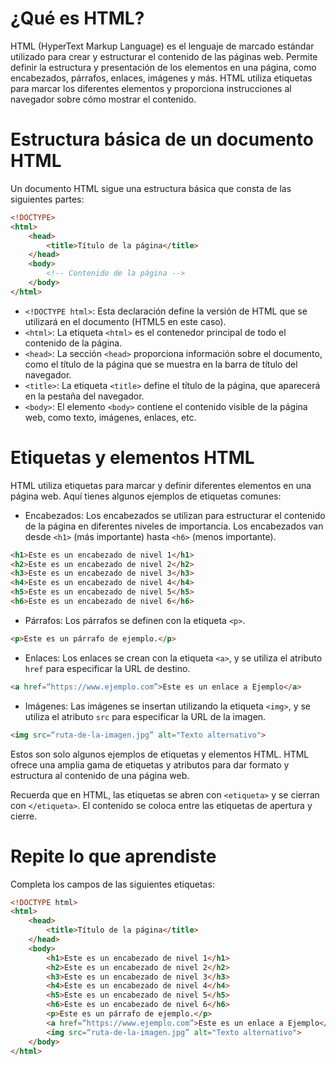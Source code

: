 # ¿Qué es HTML?

HTML (HyperText Markup Language) es el lenguaje de marcado estándar utilizado para crear y estructurar el contenido de las páginas web. Permite definir la estructura y presentación de los elementos en una página, como encabezados, párrafos, enlaces, imágenes y más. HTML utiliza etiquetas para marcar los diferentes elementos y proporciona instrucciones al navegador sobre cómo mostrar el contenido.

# Estructura básica de un documento HTML

Un documento HTML sigue una estructura básica que consta de las siguientes partes:
```html
<!DOCTYPE>
<html>
    <head>
        <title>Título de la página</title>
    </head>
    <body>
        <!-- Contenido de la página -->
    </body>
</html>
```
- `<!DOCTYPE html>`: Esta declaración define la versión de HTML que se utilizará en el documento (HTML5 en este caso).
- `<html>`: La etiqueta `<html>` es el contenedor principal de todo el contenido de la página.
- `<head>`: La sección `<head>` proporciona información sobre el documento, como el título de la página que se muestra en la barra de título del navegador.
- `<title>`: La etiqueta `<title>` define el título de la página, que aparecerá en la pestaña del navegador.
- `<body>`: El elemento `<body>` contiene el contenido visible de la página web, como texto, imágenes, enlaces, etc.

# Etiquetas y elementos HTML

HTML utiliza etiquetas para marcar y definir diferentes elementos en una página web. Aquí tienes algunos ejemplos de etiquetas comunes:
- Encabezados: Los encabezados se utilizan para estructurar el contenido de la página en diferentes niveles de importancia. Los encabezados van desde `<h1>` (más importante) hasta `<h6>` (menos importante).
```html
<h1>Este es un encabezado de nivel 1</h1>
<h2>Este es un encabezado de nivel 2</h2>
<h3>Este es un encabezado de nivel 3</h3>
<h4>Este es un encabezado de nivel 4</h4>
<h5>Este es un encabezado de nivel 5</h5>
<h6>Este es un encabezado de nivel 6</h6>
```
- Párrafos: Los párrafos se definen con la etiqueta `<p>`.
```html
<p>Este es un párrafo de ejemplo.</p>
```
- Enlaces: Los enlaces se crean con la etiqueta `<a>`, y se utiliza el atributo `href` para especificar la URL de destino.
```html
<a href=“https://www.ejemplo.com”>Este es un enlace a Ejemplo</a>
```
- Imágenes: Las imágenes se insertan utilizando la etiqueta `<img>`, y se utiliza el atributo `src` para especificar la URL de la imagen.
```html
<img src=“ruta-de-la-imagen.jpg” alt="Texto alternativo">
```

Estos son solo algunos ejemplos de etiquetas y elementos HTML. HTML ofrece una amplia gama de etiquetas y atributos para dar formato y estructura al contenido de una página web.

Recuerda que en HTML, las etiquetas se abren con `<etiqueta>` y se cierran con `</etiqueta>`. El contenido se coloca entre las etiquetas de apertura y cierre.

# Repite lo que aprendiste

Completa los campos de las siguientes etiquetas:
```html
<!DOCTYPE html>
<html>
    <head>
        <title>Título de la página</title>
    </head>
    <body>
        <h1>Este es un encabezado de nivel 1</h1>
        <h2>Este es un encabezado de nivel 2</h2>
        <h3>Este es un encabezado de nivel 3</h3>
        <h4>Este es un encabezado de nivel 4</h4>
        <h5>Este es un encabezado de nivel 5</h5>
        <h6>Este es un encabezado de nivel 6</h6>
        <p>Este es un párrafo de ejemplo.</p>
        <a href=“https://www.ejemplo.com”>Este es un enlace a Ejemplo</a>
        <img src=“ruta-de-la-imagen.jpg” alt="Texto alternativo">
    </body>
</html>
```
